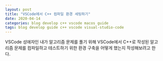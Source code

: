 ```yaml
---
layout: post
title: "VSCode에서 C++ 컴파일 환경 세팅하기"
date: 2020-04-14
categories: blog develop c++ vscode macos guide
tags: blog develop guide c++ vscode visual-studio-code
---
```


VSCode 성애자인 내가 알고리즘 문제를 풀기 위해 VSCode에서 C++로 작성된 알고리즘 문제를 컴파일하고 테스트하기 위한 환경 구축을 어떻게 했는지 작성해보려고 한다.

